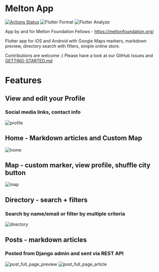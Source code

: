 # Melton App

[![Actions Status](https://github.com/melton-foundation/Melton-App-Client-Flutter/workflows/Flutter%20Test%20CI/badge.svg)](https://github.com/melton-foundation/Melton-App-Client-Flutter/actions)
![Flutter Format](https://github.com/melton-foundation/Melton-App-Client-Flutter/workflows/Flutter%20Format/badge.svg)
![Flutter Analyze](https://github.com/melton-foundation/Melton-App-Client-Flutter/workflows/Flutter%20Analyze/badge.svg)

App by and for Melton Foundation Fellows - https://meltonfoundation.org/

Flutter app for iOS and Android with Google Maps markers, markdown preview, directory search with filters, simple online store.

Contributions are welcome :)
Please have a look at our GitHub Issues and [GETTING-STARTED.md](docs/GETTING-STARTED.md)

# Features

## View and edit your Profile
### Social media links, contact info
![profile](docs/images/profile_1.png)

## Home - Markdown articles and Custom Map
![home](docs/images/home_1.png)


## Map - custom marker, view profile, shuffle city button
![map](docs/images/map_1.png)


## Directory - search + filters
### Search by name/email or filter by multiple criteria
![directory](docs/images/directory_1.png)

## Posts - markdown articles
### Posted from Django admin and sent via REST API
![post_full_page_preview](docs/images/post_1.png)
![post_full_page_article](docs/images/post_3.png)
